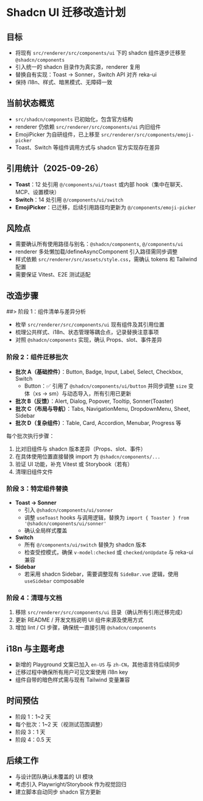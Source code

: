 # Shadcn UI 迁移改造计划

## 目标
- 将现有 `src/renderer/src/components/ui` 下的 shadcn 组件逐步迁移至 `@shadcn/components`
- 引入统一的 shadcn 目录作为真实源，renderer 复用
- 替换自有实现：Toast -> Sonner，Switch API 对齐 reka-ui
- 保持 i18n、样式、暗黑模式、无障碍一致

## 当前状态概览
- `src/shadcn/components` 已初始化，包含官方结构
- renderer 仍依赖 `src/renderer/src/components/ui` 内旧组件
- EmojiPicker 为自研组件，已上移至 `src/renderer/src/components/emoji-picker`
- Toast、Switch 等组件调用方式与 shadcn 官方实现存在差异

## 引用统计（2025-09-26）
- **Toast**：12 处引用 `@/components/ui/toast` 或内部 hook（集中在聊天、MCP、设置模块）
- **Switch**：14 处引用 `@/components/ui/switch`
- **EmojiPicker**：已迁移，后续引用路径均更新为 `@/components/emoji-picker`

## 风险点
- 需要确认所有使用路径与别名：`@shadcn/components`, `@/components/ui`
- renderer 多处懒加载/defineAsyncComponent 引入路径需同步调整
- 样式依赖 `src/renderer/src/assets/style.css`，需确认 tokens 和 Tailwind 配置
- 需要保证 Vitest、E2E 测试适配

## 改造步骤

##> 阶段 1：组件清单与差异分析
- 枚举 `src/renderer/src/components/ui` 现有组件及其引用位置
- 梳理公共样式、i18n、状态管理等耦合点，记录替换注意事项
- 对照 `@shadcn/components` 实现，确认 Props、slot、事件差异

### 阶段 2：组件迁移批次
- **批次 A（基础控件）**：Button, Badge, Input, Label, Select, Checkbox, Switch
  - Button：✅ 引用了 `@shadcn/components/ui/button` 并同步调整 `size` 变体（xs -> sm）与动态导入，所有引用已更新
- **批次 B（反馈）**：Alert, Dialog, Popover, Tooltip, Sonner(Toaster)
- **批次 C（布局与导航）**：Tabs, NavigationMenu, DropdownMenu, Sheet, Sidebar
- **批次 D（复杂组件）**：Table, Card, Accordion, Menubar, Progress 等

每个批次执行步骤：
1. 比对旧组件与 shadcn 版本差异（Props、slot、事件）
2. 在具体使用位置直接替换 import 为 `@shadcn/components/...`
3. 验证 UI 功能，补充 Vitest 或 Storybook（若有）
4. 清理旧组件文件

### 阶段 3：特定组件替换
- **Toast -> Sonner**
  - 引入 `@shadcn/components/ui/sonner`
  - 调整 `useToast` hooks 与调用逻辑，替换为 `import { Toaster } from '@shadcn/components/ui/sonner'`
  - 确认全局样式覆盖
- **Switch**
  - 所有 `@/components/ui/switch` 替换为 shadcn 版本
  - 检查受控模式，确保 `v-model:checked` 或 `checked/onUpdate` 与 reka-ui 兼容
- **Sidebar**
  - 若采用 shadcn Sidebar，需要调整现有 `SideBar.vue` 逻辑，使用 `useSidebar` composable

### 阶段 4：清理与文档
1. 移除 `src/renderer/src/components/ui` 目录（确认所有引用迁移完成）
2. 更新 README / 开发文档说明 UI 组件来源及使用方式
3. 增加 lint / CI 步骤，确保统一直接引用 `@shadcn/components`

## i18n 与主题考虑
- 新增的 Playground 文案已加入 `en-US` 与 `zh-CN`，其他语言待后续同步
- 迁移过程中确保所有用户可见文案使用 i18n key
- 组件自带的暗色样式需与现有 Tailwind 变量兼容

## 时间预估
- 阶段 1：1~2 天
- 每个批次：1~2 天（视测试范围调整）
- 阶段 3：1 天
- 阶段 4：0.5 天

## 后续工作
- 与设计团队确认未覆盖的 UI 模块
- 考虑引入 Playwright/Storybook 作为视觉回归
- 建立脚本自动同步 shadcn 官方更新

